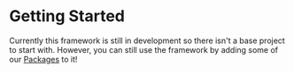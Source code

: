 # Getting Started

Currently this framework is still in development so there isn't a base project to start with. However, you can still use the framework by adding some of our [Packages](/packages) to it!